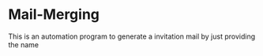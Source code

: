 # Mail-Merging
This is an automation program to generate a invitation mail by just providing the name
